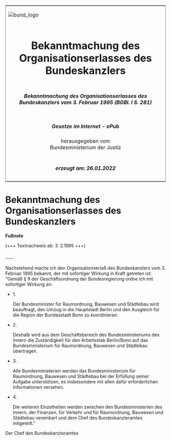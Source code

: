 <span id="DECKBLATT.html"></span>

<table border="0" frame="border" width="100%">

<tr valign="top">

<td align="left">

![bund\_logo](BfJ_2021_Web_de_de.gif)

</td>

<td align="right">

 

</td>

</tr>

<tr align="center" valign="middle">

<td colspan="2">

# Bekanntmachung des Organisationserlasses des Bundeskanzlers

</td>

</tr>

<tr align="center" valign="middle">

<td colspan="2">

##### Bekanntmachung des Organisationserlasses des Bundeskanzlers vom 3. Februar 1995 (BGBl. I S. 281)

</td>

</tr>

<tr align="center" valign="middle">

<td colspan="2">

  
  

##### Gesetze im Internet - ePub  
  
herausgegeben vom  
Bundesministerium der Justiz

</td>

</tr>

<tr align="center" valign="bottom">

<td colspan="2">

  
  

##### erzeugt am: 26.01.2022

</td>

</tr>

</table>

<span id="BJNR028100995.html"></span>

# Bekanntmachung des Organisationserlasses des Bundeskanzlers

<div>

  
**Fußnote**

<div class="jnhtml">

<div>

<div class="jurAbsatz">

(+++ Textnachweis ab: 3. 2.1995 +++)

</div>

</div>

</div>

</div>

<span id="BJNR028100995BJNE000100307.html"></span>

###   
\----

<div>

<div class="jnhtml">

<div>

<div class="jurAbsatz">

Nachstehend mache ich den Organisationserlaß des Bundeskanzlers vom 3.
Februar 1995 bekannt, der mit sofortiger Wirkung in Kraft getreten
ist:  
"Gemäß § 9 der Geschäftsordnung der Bundesregierung ordne ich mit
sofortiger Wirkung an:

  - 1\.
    
    <div style="">
    
    Der Bundesminister für Raumordnung, Bauwesen und Städtebau wird
    beauftragt, den Umzug in die Hauptstadt Berlin und den Ausgleich für
    die Region der Bundesstadt Bonn zu koordinieren.
    
    </div>

  - 2\.
    
    <div style="">
    
    Deshalb wird aus dem Geschäftsbereich des Bundesministeriums des
    Innern die Zuständigkeit für den Arbeitsstab Berlin/Bonn auf das
    Bundesministerium für Raumordnung, Bauwesen und Städtebau
    übertragen.
    
    </div>

  - 3\.
    
    <div style="">
    
    Alle Bundesministerien werden das Bundesministerium für Raumordnung,
    Bauwesen und Städtebau bei der Erfüllung seiner Aufgabe
    unterstützen, es insbesondere mit allen dafür erforderlichen
    Informationen versehen.
    
    </div>

  - 4\.
    
    <div style="">
    
    Die weiteren Einzelheiten werden zwischen den Bundesministerien des
    Innern, der Finanzen, für Verkehr und für Raumordnung, Bauwesen und
    Städtebau vereinbart und dem Chef des Bundeskanzleramtes
    mitgeteilt."
    
    </div>

<span class="SP">Der Chef des Bundeskanzleramtes</span>

</div>

</div>

</div>

</div>

